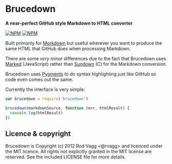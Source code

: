 # Brucedown

**A near-perfect GitHub style Markdown to HTML converter**

[![NPM](https://nodei.co/npm/pygmentize-bundled.png?downloads=true&stars=true&downloadRank=true)](https://nodei.co/npm/pygmentize-bundled/)
[![NPM](https://nodei.co/npm-dl/pygmentize-bundled.png?months=6&height=3)](https://nodei.co/npm/pygmentize-bundled/)

Built primarily for [Morkdown](https://github.com/rvagg/morkdown) but useful wherever you want to produce the same HTML that GitHub does when processing Markdown.

There are some *very minor* differences due to the fact that Brucedown uses [Marked](https://github.com/chjj/marked) (JavaScript) rather than [Sundown](https://github.com/vmg/sundown) (C) for the Markdown conversion.

Brucedown uses [Pygments](http://pygments.org/) to do syntax highlighting just like GitHub so code even comes out the same.

Currently the interface is very simple:

```js
var brucedown = require('brucedown')

brucedown(markdownSource, function (err, htmlResult) {
  console.log(htmlResult)
})
```

Licence & copyright
-------------------

Brucedown is Copyright (c) 2012 Rod Vagg <@rvagg> and licenced under the MIT licence. All rights not explicitly granted in the MIT license are reserved. See the included LICENSE file for more details.
